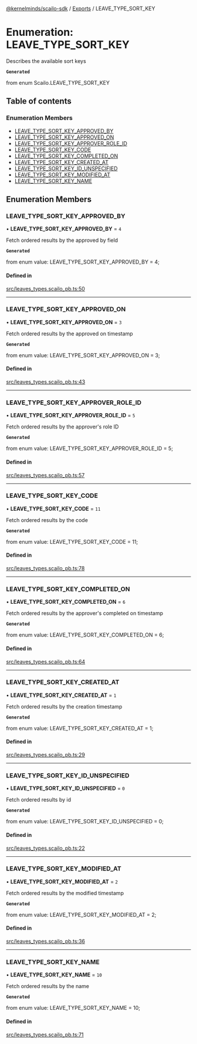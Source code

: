 [@kernelminds/scailo-sdk](../README.md) / [Exports](../modules.md) / LEAVE\_TYPE\_SORT\_KEY

# Enumeration: LEAVE\_TYPE\_SORT\_KEY

Describes the available sort keys

**`Generated`**

from enum Scailo.LEAVE_TYPE_SORT_KEY

## Table of contents

### Enumeration Members

- [LEAVE\_TYPE\_SORT\_KEY\_APPROVED\_BY](LEAVE_TYPE_SORT_KEY.md#leave_type_sort_key_approved_by)
- [LEAVE\_TYPE\_SORT\_KEY\_APPROVED\_ON](LEAVE_TYPE_SORT_KEY.md#leave_type_sort_key_approved_on)
- [LEAVE\_TYPE\_SORT\_KEY\_APPROVER\_ROLE\_ID](LEAVE_TYPE_SORT_KEY.md#leave_type_sort_key_approver_role_id)
- [LEAVE\_TYPE\_SORT\_KEY\_CODE](LEAVE_TYPE_SORT_KEY.md#leave_type_sort_key_code)
- [LEAVE\_TYPE\_SORT\_KEY\_COMPLETED\_ON](LEAVE_TYPE_SORT_KEY.md#leave_type_sort_key_completed_on)
- [LEAVE\_TYPE\_SORT\_KEY\_CREATED\_AT](LEAVE_TYPE_SORT_KEY.md#leave_type_sort_key_created_at)
- [LEAVE\_TYPE\_SORT\_KEY\_ID\_UNSPECIFIED](LEAVE_TYPE_SORT_KEY.md#leave_type_sort_key_id_unspecified)
- [LEAVE\_TYPE\_SORT\_KEY\_MODIFIED\_AT](LEAVE_TYPE_SORT_KEY.md#leave_type_sort_key_modified_at)
- [LEAVE\_TYPE\_SORT\_KEY\_NAME](LEAVE_TYPE_SORT_KEY.md#leave_type_sort_key_name)

## Enumeration Members

### LEAVE\_TYPE\_SORT\_KEY\_APPROVED\_BY

• **LEAVE\_TYPE\_SORT\_KEY\_APPROVED\_BY** = ``4``

Fetch ordered results by the approved by field

**`Generated`**

from enum value: LEAVE_TYPE_SORT_KEY_APPROVED_BY = 4;

#### Defined in

[src/leaves_types.scailo_pb.ts:50](https://github.com/scailo/ts-sdk/blob/c10a36b57201dfa5903d4b53efa1e62aa6208936/src/leaves_types.scailo_pb.ts#L50)

___

### LEAVE\_TYPE\_SORT\_KEY\_APPROVED\_ON

• **LEAVE\_TYPE\_SORT\_KEY\_APPROVED\_ON** = ``3``

Fetch ordered results by the approved on timestamp

**`Generated`**

from enum value: LEAVE_TYPE_SORT_KEY_APPROVED_ON = 3;

#### Defined in

[src/leaves_types.scailo_pb.ts:43](https://github.com/scailo/ts-sdk/blob/c10a36b57201dfa5903d4b53efa1e62aa6208936/src/leaves_types.scailo_pb.ts#L43)

___

### LEAVE\_TYPE\_SORT\_KEY\_APPROVER\_ROLE\_ID

• **LEAVE\_TYPE\_SORT\_KEY\_APPROVER\_ROLE\_ID** = ``5``

Fetch ordered results by the approver's role ID

**`Generated`**

from enum value: LEAVE_TYPE_SORT_KEY_APPROVER_ROLE_ID = 5;

#### Defined in

[src/leaves_types.scailo_pb.ts:57](https://github.com/scailo/ts-sdk/blob/c10a36b57201dfa5903d4b53efa1e62aa6208936/src/leaves_types.scailo_pb.ts#L57)

___

### LEAVE\_TYPE\_SORT\_KEY\_CODE

• **LEAVE\_TYPE\_SORT\_KEY\_CODE** = ``11``

Fetch ordered results by the code

**`Generated`**

from enum value: LEAVE_TYPE_SORT_KEY_CODE = 11;

#### Defined in

[src/leaves_types.scailo_pb.ts:78](https://github.com/scailo/ts-sdk/blob/c10a36b57201dfa5903d4b53efa1e62aa6208936/src/leaves_types.scailo_pb.ts#L78)

___

### LEAVE\_TYPE\_SORT\_KEY\_COMPLETED\_ON

• **LEAVE\_TYPE\_SORT\_KEY\_COMPLETED\_ON** = ``6``

Fetch ordered results by the approver's completed on timestamp

**`Generated`**

from enum value: LEAVE_TYPE_SORT_KEY_COMPLETED_ON = 6;

#### Defined in

[src/leaves_types.scailo_pb.ts:64](https://github.com/scailo/ts-sdk/blob/c10a36b57201dfa5903d4b53efa1e62aa6208936/src/leaves_types.scailo_pb.ts#L64)

___

### LEAVE\_TYPE\_SORT\_KEY\_CREATED\_AT

• **LEAVE\_TYPE\_SORT\_KEY\_CREATED\_AT** = ``1``

Fetch ordered results by the creation timestamp

**`Generated`**

from enum value: LEAVE_TYPE_SORT_KEY_CREATED_AT = 1;

#### Defined in

[src/leaves_types.scailo_pb.ts:29](https://github.com/scailo/ts-sdk/blob/c10a36b57201dfa5903d4b53efa1e62aa6208936/src/leaves_types.scailo_pb.ts#L29)

___

### LEAVE\_TYPE\_SORT\_KEY\_ID\_UNSPECIFIED

• **LEAVE\_TYPE\_SORT\_KEY\_ID\_UNSPECIFIED** = ``0``

Fetch ordered results by id

**`Generated`**

from enum value: LEAVE_TYPE_SORT_KEY_ID_UNSPECIFIED = 0;

#### Defined in

[src/leaves_types.scailo_pb.ts:22](https://github.com/scailo/ts-sdk/blob/c10a36b57201dfa5903d4b53efa1e62aa6208936/src/leaves_types.scailo_pb.ts#L22)

___

### LEAVE\_TYPE\_SORT\_KEY\_MODIFIED\_AT

• **LEAVE\_TYPE\_SORT\_KEY\_MODIFIED\_AT** = ``2``

Fetch ordered results by the modified timestamp

**`Generated`**

from enum value: LEAVE_TYPE_SORT_KEY_MODIFIED_AT = 2;

#### Defined in

[src/leaves_types.scailo_pb.ts:36](https://github.com/scailo/ts-sdk/blob/c10a36b57201dfa5903d4b53efa1e62aa6208936/src/leaves_types.scailo_pb.ts#L36)

___

### LEAVE\_TYPE\_SORT\_KEY\_NAME

• **LEAVE\_TYPE\_SORT\_KEY\_NAME** = ``10``

Fetch ordered results by the name

**`Generated`**

from enum value: LEAVE_TYPE_SORT_KEY_NAME = 10;

#### Defined in

[src/leaves_types.scailo_pb.ts:71](https://github.com/scailo/ts-sdk/blob/c10a36b57201dfa5903d4b53efa1e62aa6208936/src/leaves_types.scailo_pb.ts#L71)
